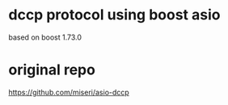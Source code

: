 dccp protocol using boost asio
=========

based on boost 1.73.0

original repo
========================

https://github.com/miseri/asio-dccp
